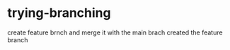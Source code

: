 # trying-branching
create feature brnch and merge it with the main brach
created the feature branch
